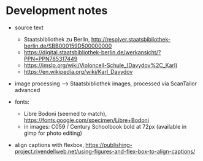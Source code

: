# Development notes

- source text
    - Staatsbibliothek zu Berlin, http://resolver.staatsbibliothek-berlin.de/SBB000159D500000000
    - https://digital.staatsbibliothek-berlin.de/werkansicht/?PPN=PPN785317449
    - https://imslp.org/wiki/Violoncell-Schule_(Davydov%2C_Karl)
    - https://en.wikipedia.org/wiki/Karl_Davydov
- image processing --> Staatsbibliothek images, processed via ScanTailor advanced
- fonts: 
    - Libre Bodoni (seemed to match), https://fonts.google.com/specimen/Libre+Bodoni
    - in images: C059 / Century Schoolbook bold at 72px (available in gimp for photo editing)

- align captions with flexbox, https://publishing-project.rivendellweb.net/using-figures-and-flex-box-to-align-captions/
